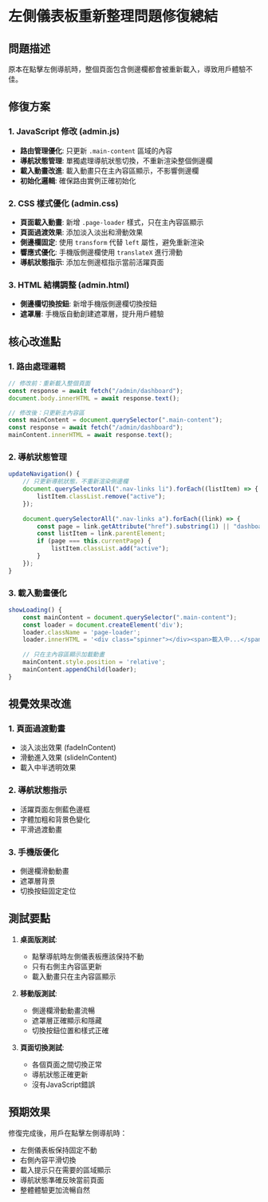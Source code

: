 # 左側儀表板重新整理問題修復總結

## 問題描述
原本在點擊左側導航時，整個頁面包含側邊欄都會被重新載入，導致用戶體驗不佳。

## 修復方案

### 1. JavaScript 修改 (admin.js)
- **路由管理優化**: 只更新 `.main-content` 區域的內容
- **導航狀態管理**: 單獨處理導航狀態切換，不重新渲染整個側邊欄
- **載入動畫改進**: 載入動畫只在主內容區顯示，不影響側邊欄
- **初始化邏輯**: 確保路由實例正確初始化

### 2. CSS 樣式優化 (admin.css)
- **頁面載入動畫**: 新增 `.page-loader` 樣式，只在主內容區顯示
- **頁面過渡效果**: 添加淡入淡出和滑動效果
- **側邊欄固定**: 使用 `transform` 代替 `left` 屬性，避免重新渲染
- **響應式優化**: 手機版側邊欄使用 `translateX` 進行滑動
- **導航狀態指示**: 添加左側邊框指示當前活躍頁面

### 3. HTML 結構調整 (admin.html)
- **側邊欄切換按鈕**: 新增手機版側邊欄切換按鈕
- **遮罩層**: 手機版自動創建遮罩層，提升用戶體驗

## 核心改進點

### 1. 路由處理邏輯
```javascript
// 修改前：重新載入整個頁面
const response = await fetch("/admin/dashboard");
document.body.innerHTML = await response.text();

// 修改後：只更新主內容區
const mainContent = document.querySelector(".main-content");
const response = await fetch("/admin/dashboard");
mainContent.innerHTML = await response.text();
```

### 2. 導航狀態管理
```javascript
updateNavigation() {
    // 只更新導航狀態，不重新渲染側邊欄
    document.querySelectorAll(".nav-links li").forEach((listItem) => {
        listItem.classList.remove("active");
    });
    
    document.querySelectorAll(".nav-links a").forEach((link) => {
        const page = link.getAttribute("href").substring(1) || "dashboard";
        const listItem = link.parentElement;
        if (page === this.currentPage) {
            listItem.classList.add("active");
        }
    });
}
```

### 3. 載入動畫優化
```javascript
showLoading() {
    const mainContent = document.querySelector(".main-content");
    const loader = document.createElement('div');
    loader.className = 'page-loader';
    loader.innerHTML = '<div class="spinner"></div><span>載入中...</span>';
    
    // 只在主內容區顯示加載動畫
    mainContent.style.position = 'relative';
    mainContent.appendChild(loader);
}
```

## 視覺效果改進

### 1. 頁面過渡動畫
- 淡入淡出效果 (fadeInContent)
- 滑動進入效果 (slideInContent)
- 載入中半透明效果

### 2. 導航狀態指示
- 活躍頁面左側藍色邊框
- 字體加粗和背景色變化
- 平滑過渡動畫

### 3. 手機版優化
- 側邊欄滑動動畫
- 遮罩層背景
- 切換按鈕固定定位

## 測試要點

1. **桌面版測試**:
   - 點擊導航時左側儀表板應該保持不動
   - 只有右側主內容區更新
   - 載入動畫只在主內容區顯示

2. **移動版測試**:
   - 側邊欄滑動動畫流暢
   - 遮罩層正確顯示和隱藏
   - 切換按鈕位置和樣式正確

3. **頁面切換測試**:
   - 各個頁面之間切換正常
   - 導航狀態正確更新
   - 沒有JavaScript錯誤

## 預期效果
修復完成後，用戶在點擊左側導航時：
- 左側儀表板保持固定不動
- 右側內容平滑切換
- 載入提示只在需要的區域顯示
- 導航狀態準確反映當前頁面
- 整體體驗更加流暢自然
